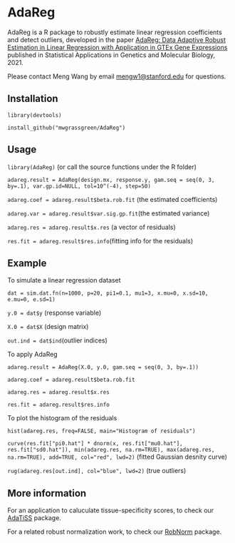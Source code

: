 # AdaReg
AdaReg is a R package to robustly estimate linear regression coefficients and detect outliers, developed in the paper [AdaReg: Data Adaptive Robust Estimation in Linear Regression with Application in GTEx Gene Expressions](https://pubmed.ncbi.nlm.nih.gov/34252998/) published in Statistical Applications in Genetics and Molecular Biology, 2021. 

Please contact Meng Wang by email <mengw1@stanford.edu> for questions. 

## Installation
`library(devtools)`

`install_github("mwgrassgreen/AdaReg")`

## Usage
`library(AdaReg)` (or call the source functions under the R folder)

`adareg.result = AdaReg(design.mx, response.y, gam.seq = seq(0, 3, by=.1), var.gp.id=NULL, tol=10^(-4), step=50)`

`adareg.coef = adareg.result$beta.rob.fit` (the estimated coefficients)

`adareg.var = adareg.result$var.sig.gp.fit`(the estimated variance)

`adareg.res = adareg.result$x.res` (a vector of residuals)

`res.fit = adareg.result$res.info`(fitting info for the residuals)
   
## Example
To simulate a linear regression dataset 

`dat = sim.dat.fn(n=1000, p=20, pi1=0.1, mu1=3, x.mu=0, x.sd=10, e.mu=0, e.sd=1)`

`y.0 = dat$y` (response variable)

`X.0 = dat$X` (design matrix)

`out.ind = dat$ind`(outlier indices)
 
 To apply AdaReg
 
`adareg.result = AdaReg(X.0, y.0, gam.seq = seq(0, 3, by=.1))`

`adareg.coef = adareg.result$beta.rob.fit`

`adareg.res = adareg.result$x.res`

`res.fit = adareg.result$res.info`

To plot the histogram of the residuals

`hist(adareg.res, freq=FALSE, main="Histogram of residuals")`

`curve(res.fit["pi0.hat"] * dnorm(x, res.fit["mu0.hat"], res.fit["sd0.hat"]), min(adareg.res, na.rm=TRUE), max(adareg.res, na.rm=TRUE), add=TRUE, col="red", lwd=2)` (fitted Gaussian desnity curve)

`rug(adareg.res[out.ind], col="blue", lwd=2)` (true outliers)

## More information
For an application to caluculate tissue-specificity scores, to check our [AdaTiSS](https://github.com/mwgrassgreen/AdaTiSS) package.

For a related robust normalization work, to check our [RobNorm](https://github.com/mwgrassgreen/RobNorm) package.
